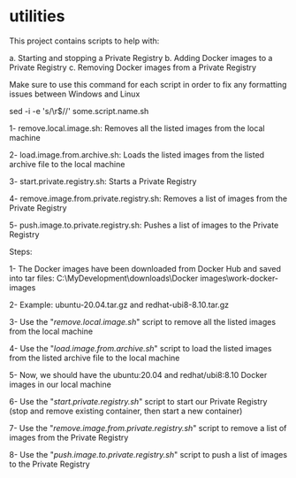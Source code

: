 # utilities
This project contains scripts to help with:

a. Starting and stopping a Private Registry
b. Adding Docker images to a Private Registry
c. Removing Docker images from a Private Registry

Make sure to use this command for each script in order to fix any formatting issues between Windows and Linux

sed -i -e 's/\r$//' some.script.name.sh

1- remove.local.image.sh: Removes all the listed images from the local machine

2- load.image.from.archive.sh: Loads the listed images from the listed archive file to the local machine

3- start.private.registry.sh: Starts a Private Registry

4- remove.image.from.private.registry.sh: Removes a list of images from the Private Registry

5- push.image.to.private.registry.sh: Pushes a list of images to the Private Registry


Steps:

1- The Docker images have been downloaded from Docker Hub and saved into tar files: C:\MyDevelopment\downloads\Docker images\work-docker-images

2- Example: ubuntu-20.04.tar.gz and redhat-ubi8-8.10.tar.gz

3- Use the "*remove.local.image.sh*" script to remove all the listed images from the local machine

4- Use the "*load.image.from.archive.sh*" script to load the listed images from the listed archive file to the local machine

5- Now, we should have the ubuntu:20.04 and redhat/ubi8:8.10 Docker images in our local machine

6- Use the "*start.private.registry.sh*" script to start our Private Registry (stop and remove existing container, then start a new container)

7- Use the "*remove.image.from.private.registry.sh*" script to remove a list of images from the Private Registry

8- Use the "*push.image.to.private.registry.sh*" script to push a list of images to the Private Registry
